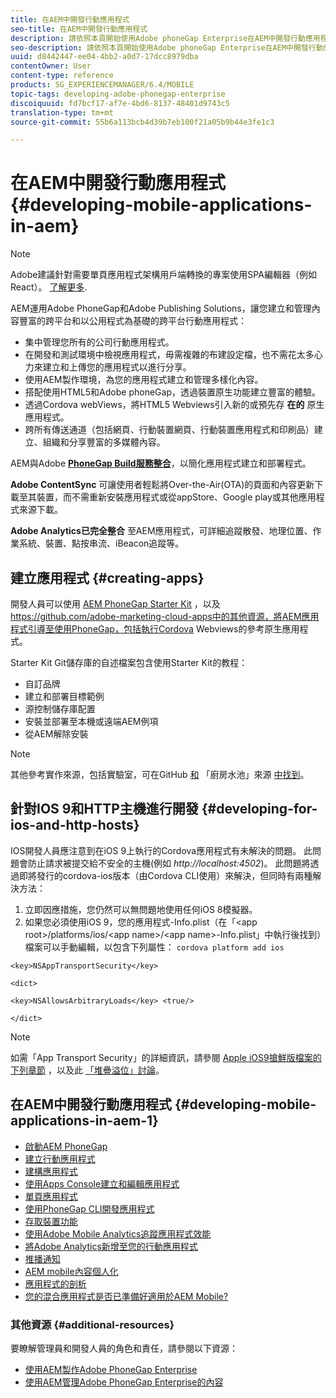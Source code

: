 ```yaml
---
title: 在AEM中開發行動應用程式
seo-title: 在AEM中開發行動應用程式
description: 請依照本頁開始使用Adobe phoneGap Enterprise在AEM中開發行動應用程式。
seo-description: 請依照本頁開始使用Adobe phoneGap Enterprise在AEM中開發行動應用程式。
uuid: d8442447-ee04-4bb2-a0d7-17dcc8979dba
contentOwner: User
content-type: reference
products: SG_EXPERIENCEMANAGER/6.4/MOBILE
topic-tags: developing-adobe-phonegap-enterprise
discoiquuid: fd7bcf17-af7e-4bd6-8137-48401d9743c5
translation-type: tm+mt
source-git-commit: 55b6a113bcb4d39b7eb100f21a05b9b44e3fe1c3

---
```



# 在AEM中開發行動應用程式 {#developing-mobile-applications-in-aem}

>[!NOTE]
>
>Adobe建議針對需要單頁應用程式架構用戶端轉換的專案使用SPA編輯器（例如React）。 [了解更多](/help/sites-developing/spa-overview.md).

AEM運用Adobe PhoneGap和Adobe Publishing Solutions，讓您建立和管理內容豐富的跨平台和以公用程式為基礎的跨平台行動應用程式：

* 集中管理您所有的公司行動應用程式。
* 在開發和測試環境中檢視應用程式，毋需複雜的布建設定檔，也不需花太多心力來建立和上傳您的應用程式以進行分享。
* 使用AEM製作環境，為您的應用程式建立和管理多樣化內容。
* 搭配使用HTML5和Adobe phoneGap，透過裝置原生功能建立豐富的體驗。
* 透過Cordova webViews，將HTML5 Webviews引入新的或預先存 **在的** 原生應用程式。
* 跨所有傳送通道（包括網頁、行動裝置網頁、行動裝置應用程式和印刷品）建立、組織和分享豐富的多媒體內容。

AEM與Adobe **[PhoneGap Build服務整合](https://build.phonegap.com/)**，以簡化應用程式建立和部署程式。

**Adobe ContentSync** 可讓使用者輕鬆將Over-the-Air(OTA)的頁面和內容更新下載至其裝置，而不需重新安裝應用程式或從appStore、Google play或其他應用程式來源下載。

**Adobe Analytics已完全整合** 至AEM應用程式，可詳細追蹤散發、地理位置、作業系統、裝置、點按串流、iBeacon追蹤等。

## 建立應用程式 {#creating-apps}

開發人員可以使用 [AEM PhoneGap Starter Kit](https://github.com/Adobe-Marketing-Cloud/aem-phonegap-starter-kit) ，以及 [](https://github.com/adobe-marketing-cloud-apps) https://github.com/adobe-marketing-cloud-apps中的其他資源，將AEM應用程式引導至使用PhoneGap，包括執行Cordova Webviews的參考原生應用程式。

Starter Kit Git儲存庫的自述檔案包含使用Starter Kit的教程：

* 自訂品牌
* 建立和部署目標範例
* 源控制儲存庫配置
* 安裝並部署至本機或遠端AEM例項
* 從AEM解除安裝

>[!NOTE]
>
>其他參考實作來源，包括實驗室，可在GitHub [和](https://github.com/adobe-marketing-cloud-apps) 「廚房水池」來源 [中找到](https://github.com/blefebvre/aem-phonegap-kitchen-sink)。

## 針對IOS 9和HTTP主機進行開發 {#developing-for-ios-and-http-hosts}

IOS開發人員應注意到在iOS 9上執行的Cordova應用程式有未解決的問題。 此問題會防止請求被提交給不安全的主機(例如 *http://localhost:4502*)。 此問題將透過即將發行的cordova-ios版本（由Cordova CLI使用）來解決，但同時有兩種解決方法：

1. 立即因應措施，您仍然可以無問題地使用任何iOS 8模擬器。
1. 如果您必須使用iOS 9，您的應用程式-Info.plist（在「&lt;app root>/platforms/ios/&lt;app name>/&lt;app name>-Info.plist」中執行後找到）檔案可以手動編輯，以包含下列屬性： `cordova platform add ios`

```
<key>NSAppTransportSecurity</key>

<dict>

<key>NSAllowsArbitraryLoads</key> <true/>

</dict>
```

>[!NOTE]
>
>如需「App Transport Security」的詳細資訊，請參閱 [Apple iOS9搶鮮版檔案的下列章節](https://developer.apple.com/library/prerelease/ios/releasenotes/General/WhatsNewIniOS/Articles/iOS9.html#//apple_ref/doc/uid/TP40016198-SW14) ，以及此 [「堆疊溢位」討論](https://stackoverflow.com/questions/30751053/ios9-ats-what-about-html5-based-apps/)。

## 在AEM中開發行動應用程式 {#developing-mobile-applications-in-aem-1}

* [啟動AEM PhoneGap](/help/mobile/starting-aem-phonegap-app.md)
* [建立行動應用程式](/help/mobile/building-app-mobile-phonegap.md)
* [建構應用程式](/help/mobile/phonegap-structure-an-app.md)
* [使用Apps Console建立和編輯應用程式](/help/mobile/phonegap-apps-console.md)
* [單頁應用程式](/help/mobile/phonegap-single-page-applications.md)
* [使用PhoneGap CLI開發應用程式](/help/mobile/phonegap-apps-pg-cli.md)
* [存取裝置功能](/help/mobile/phonegap-access-device-features.md)
* [使用Adobe Mobile Analytics追蹤應用程式效能](/help/mobile/phonegap-intro-to-app-analytics.md)
* [將Adobe Analytics新增至您的行動應用程式](/help/mobile/phonegap-add-analytics-to-apps.md)
* [推播通知](/help/mobile/phonegap-push-notifications.md)
* [AEM mobile內容個人化](/help/mobile/phonegap-aem-mobile-content-personalization.md)
* [應用程式的剖析](/help/mobile/phonegap-apps-arch.md)
* [您的混合應用程式是否已準備好適用於AEM Mobile?](/help/mobile/phonegap-adding-content-to-imported-app.md)

### 其他資源 {#additional-resources}

要瞭解管理員和開發人員的角色和責任，請參閱以下資源：

* [使用AEM製作Adobe PhoneGap Enterprise](/help/mobile/phonegap.md)
* [使用AEM管理Adobe PhoneGap Enterprise的內容](/help/mobile/administer-phonegap.md)
